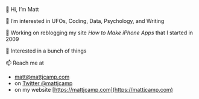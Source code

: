 👋 Hi, I’m Matt

👀 I’m interested in UFOs, Coding, Data, Psychology, and Writing

🌱 Working on reblogging my site *How to Make iPhone Apps* that I started in 2009

💞️ Interested in a bunch of things

📫 Reach me at 
- matt@mattjcamp.com
- on [Twitter @mattjcamp](https://twitter.com/mattjcamp)
- on my website [https://mattjcamp.com](https://mattjcamp.com)

<!---
mattjcamp/mattjcamp is a ✨ special ✨ repository because its `README.md` (this file) appears on your GitHub profile.
You can click the Preview link to take a look at your changes.
--->
